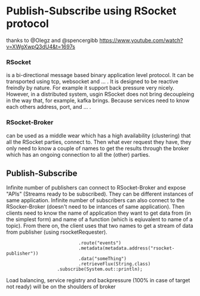 # Publish-Subscribe using RSocket protocol
 
thanks to @Olegz and @spencergibb
https://www.youtube.com/watch?v=XWgXwpQ3dU4&t=1697s

### RSocket
 is a bi-directional message based binary application level protocol.
 It can be transported using tcp, websocket and ... .
 It is designed to be reactive freindly by nature.
 For example it support back pressure very nicely.
 However, in a distributed system, usgin RSocket does not bring decoupleing in the 
 way that, for example, kafka brings. Because services need to know each others address, port, and ... .
 
 ### RSocket-Broker
 can be used as a middle wear which has a high availability (clustering) that all the RSocket parties,
 connect to. Then what ever request they have, they only need to know a couple of names to get the results through the 
 broker which has an ongoing connection to all the (other) parties.
 
 ## Publish-Subscribe
 Infinite number of publishers can connect to RSocket-Broker and expose "APIs" (Streams ready to be subscribed).
 They can be different instances of same application. Infinite number of subscribers can also connect to the RSocker-Broker (doesn't need to be intances of same application).
 Then clients need to know the name of application they want to get data from (in the simplest form) and name of a function (which is eqiuvalent to name of a topic).
 From there on, the client uses that two names to get a stream of data from publisher (using rsocketRequester).
 
 ``` rSocketRequester
                            .route("events")
                            .metadata(metadata.address("rsocket-publisher"))
                            .data("someThing")
                            .retrieveFlux(String.class)
                    .subscribe(System.out::println);
```

Load balancing, service registry and backpressure (100% in case of target not ready) will be on the shoulders of broker


